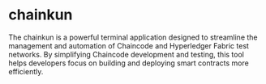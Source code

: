 # chainkun
The chainkun is a powerful terminal application designed to streamline the management and automation of Chaincode and Hyperledger Fabric test networks. By simplifying Chaincode development and testing, this tool helps developers focus on building and deploying smart contracts more efficiently.


